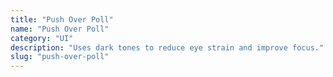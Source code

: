 ```yaml
---
title: "Push Over Poll"
name: "Push Over Poll"
category: "UI"
description: "Uses dark tones to reduce eye strain and improve focus."
slug: "push-over-poll"
---
```

